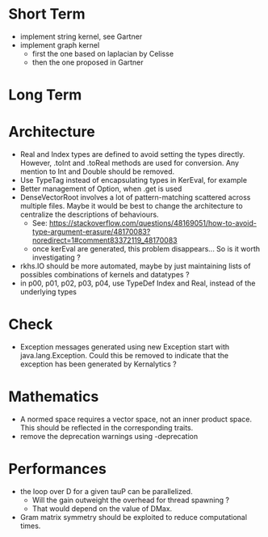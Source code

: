 # Short Term

- implement string kernel, see Gartner
- implement graph kernel
  - first the one based on laplacian by Celisse
  - then the one proposed in Gartner

# Long Term

# Architecture

- Real and Index types are defined to avoid setting the types directly. However, .toInt and .toReal methods are used for conversion. Any mention to Int and Double should be removed.
- Use TypeTag instead of encapsulating types in KerEval, for example
- Better management of Option, when .get is used
- DenseVectorRoot involves a lot of pattern-matching scattered across multiple files. Maybe it would be best to change the architecture to centralize the descriptions of behaviours.
  - See: https://stackoverflow.com/questions/48169051/how-to-avoid-type-argument-erasure/48170083?noredirect=1#comment83372119_48170083
  - once kerEval are generated, this problem disappears... So is it worth investigating ?
- rkhs.IO should be more automated, maybe by just maintaining lists of possibles combinations of kernels and datatypes ?
- in p00, p01, p02, p03, p04, use TypeDef Index and Real, instead of the underlying types

# Check

- Exception messages generated using new Exception start with java.lang.Exception. Could this be removed to indicate that the exception has been generated by Kernalytics ?

# Mathematics

- A normed space requires a vector space, not an inner product space. This should be reflected in the corresponding traits.
- remove the deprecation warnings using -deprecation

# Performances

- the loop over D for a given tauP can be parallelized.
  - Will the gain outweight the overhead for thread spawning ?
  - That would depend on the value of DMax.
- Gram matrix symmetry should be exploited to reduce computational times.
